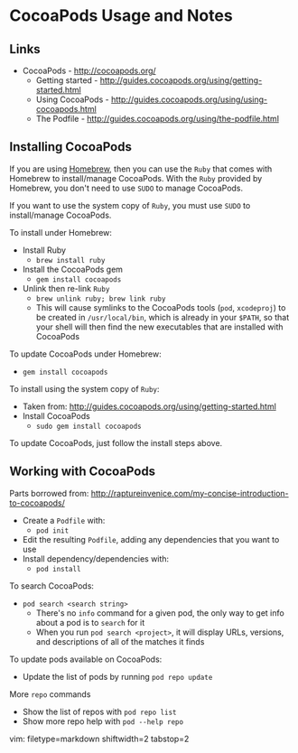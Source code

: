 # CocoaPods Usage and Notes #

## Links ##
- CocoaPods - http://cocoapods.org/
  - Getting started - http://guides.cocoapods.org/using/getting-started.html
  - Using CocoaPods - http://guides.cocoapods.org/using/using-cocoapods.html
  - The Podfile - http://guides.cocoapods.org/using/the-podfile.html

## Installing CocoaPods ##
If you are using [Homebrew](http://brew.sh/), then you can use the `Ruby` that
comes with Homebrew to install/manage CocoaPods.  With the `Ruby` provided by
Homebrew, you don't need to use `SUDO` to manage CocoaPods.

If you want to use the system copy of `Ruby`, you must use `SUDO` to
install/manage CocoaPods.

To install under Homebrew:
- Install Ruby
  - `brew install ruby`
- Install the CocoaPods gem
  - `gem install cocoapods`
- Unlink then re-link `Ruby`
  - `brew unlink ruby; brew link ruby`
  - This will cause symlinks to the CocoaPods tools (`pod`, `xcodeproj`) to be
    created in `/usr/local/bin`, which is already in your `$PATH`, so that
    your shell will then find the new executables that are installed with
    CocoaPods

To update CocoaPods under Homebrew:
- `gem install cocoapods`

To install using the system copy of `Ruby`:
- Taken from: http://guides.cocoapods.org/using/getting-started.html
- Install CocoaPods
  - `sudo gem install cocoapods`

To update CocoaPods, just follow the install steps above.

## Working with CocoaPods ##
Parts borrowed from:
http://raptureinvenice.com/my-concise-introduction-to-cocoapods/

- Create a `Podfile` with:
  - `pod init`
- Edit the resulting `Podfile`, adding any dependencies that you want to use
- Install dependency/dependencies with:
  - `pod install`

To search CocoaPods:
- `pod search <search string>`
  - There's no `info` command for a given pod, the only way to get info about
    a pod is to `search` for it
  - When you run `pod search <project>`, it will display URLs, versions, and
    descriptions of all of the matches it finds

To update pods available on CocoaPods:
- Update the list of pods by running `pod repo update`

More `repo` commands
- Show the list of repos with `pod repo list`
- Show more repo help with `pod --help repo`

vim: filetype=markdown shiftwidth=2 tabstop=2
